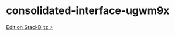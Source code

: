 # consolidated-interface-ugwm9x

[Edit on StackBlitz ⚡️](https://stackblitz.com/edit/consolidated-interface-adam)
